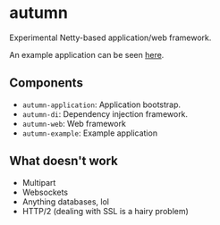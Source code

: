 # autumn

Experimental Netty-based application/web framework.

An example application can be seen [here](https://github.com/queer/autumn/tree/mistress/autumn-example).

## Components

- `autumn-application`: Application bootstrap.
- `autumn-di`: Dependency injection framework.
- `autumn-web`: Web framework
- `autumn-example`: Example application

## What doesn't work

- Multipart
- Websockets
- Anything databases, lol
- HTTP/2 (dealing with SSL is a hairy problem)
